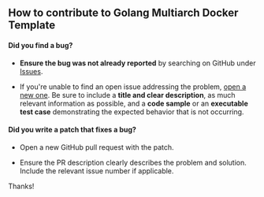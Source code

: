 ## How to contribute to Golang Multiarch Docker Template

#### **Did you find a bug?**

* **Ensure the bug was not already reported** by searching on GitHub under [Issues](https://github.com/igarridot/golang-multiarch-docker-template/issues).

* If you're unable to find an open issue addressing the problem, [open a new one](https://github.com/igarridot/golang-multiarch-docker-template/issues/new). Be sure to include a **title and clear description**, as much relevant information as possible, and a **code sample** or an **executable test case** demonstrating the expected behavior that is not occurring.


#### **Did you write a patch that fixes a bug?**

* Open a new GitHub pull request with the patch.

* Ensure the PR description clearly describes the problem and solution. Include the relevant issue number if applicable.


Thanks! 
